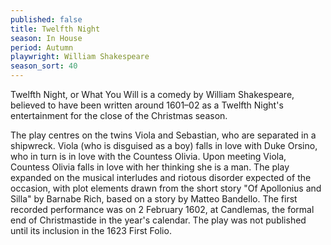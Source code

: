 ```yaml
---
published: false
title: Twelfth Night
season: In House
period: Autumn
playwright: William Shakespeare
season_sort: 40
---
```


Twelfth Night, or What You Will is a comedy by William Shakespeare, believed to have been written around 1601–02 as a Twelfth Night's entertainment for the close of the Christmas season.

The play centres on the twins Viola and Sebastian, who are separated in a shipwreck. Viola (who is disguised as a boy) falls in love with Duke Orsino, who in turn is in love with the Countess Olivia. Upon meeting Viola, Countess Olivia falls in love with her thinking she is a man. The play expanded on the musical interludes and riotous disorder expected of the occasion, with plot elements drawn from the short story "Of Apollonius and Silla" by Barnabe Rich, based on a story by Matteo Bandello. The first recorded performance was on 2 February 1602, at Candlemas, the formal end of Christmastide in the year's calendar. The play was not published until its inclusion in the 1623 First Folio.

